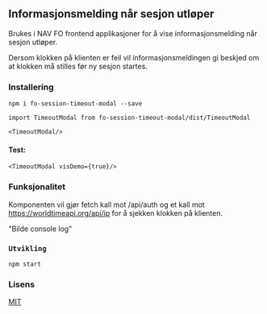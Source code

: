 ## Informasjonsmelding når sesjon utløper

Brukes i NAV FO frontend applikasjoner for å vise informasjonsmelding når sesjon utløper.

Dersom klokken på klienten er feil vil informasjonsmeldingen gi beskjed om at klokken må stilles før ny sesjon startes.

### Installering

`npm i fo-session-timeout-modal --save` 

`import TimeoutModal from fo-session-timeout-modal/dist/TimeoutModal`

`<TimeoutModal/>`

#### Test:

`<TimeoutModal visDemo={true}/>`

### Funksjonalitet

Komponenten vil gjør fetch kall mot /api/auth og et kall mot https://worldtimeapi.org/api/ip for å sjekken klokken på klienten.

"Bilde console log"

### `Utvikling`

`npm start`

### Lisens

[MIT](LICENSE)
